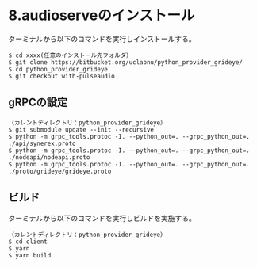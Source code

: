# 8.audioserveのインストール

ターミナルから以下のコマンドを実行しインストールする。

```
$ cd xxxx(任意のインストール先フォルダ）
$ git clone https://bitbucket.org/uclabnu/python_provider_grideye/
$ cd python_provider_grideye
$ git checkout with-pulseaudio
```

 

## gRPCの設定

```
（カレントディレクトリ：python_provider_grideye）
$ git submodule update --init --recursive
$ python -m grpc_tools.protoc -I. --python_out=. --grpc_python_out=. ./api/synerex.proto
$ python -m grpc_tools.protoc -I. --python_out=. --grpc_python_out=. ./nodeapi/nodeapi.proto
$ python -m grpc_tools.protoc -I. --python_out=. --grpc_python_out=. ./proto/grideye/grideye.proto
```



## ビルド

 ターミナルから以下のコマンドを実行しビルドを実施する。

```
（カレントディレクトリ：python_provider_grideye）
$ cd client
$ yarn
$ yarn build
```


